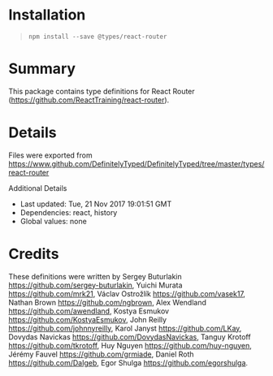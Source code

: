 # Installation
> `npm install --save @types/react-router`

# Summary
This package contains type definitions for React Router (https://github.com/ReactTraining/react-router).

# Details
Files were exported from https://www.github.com/DefinitelyTyped/DefinitelyTyped/tree/master/types/react-router

Additional Details
 * Last updated: Tue, 21 Nov 2017 19:01:51 GMT
 * Dependencies: react, history
 * Global values: none

# Credits
These definitions were written by Sergey Buturlakin <https://github.com/sergey-buturlakin>, Yuichi Murata <https://github.com/mrk21>, Václav Ostrožlík <https://github.com/vasek17>, Nathan Brown <https://github.com/ngbrown>, Alex Wendland <https://github.com/awendland>, Kostya Esmukov <https://github.com/KostyaEsmukov>, John Reilly <https://github.com/johnnyreilly>, Karol Janyst <https://github.com/LKay>, Dovydas Navickas <https://github.com/DovydasNavickas>, Tanguy Krotoff <https://github.com/tkrotoff>, Huy Nguyen <https://github.com/huy-nguyen>, Jérémy Fauvel <https://github.com/grmiade>, Daniel Roth <https://github.com/DaIgeb>, Egor Shulga <https://github.com/egorshulga>.
